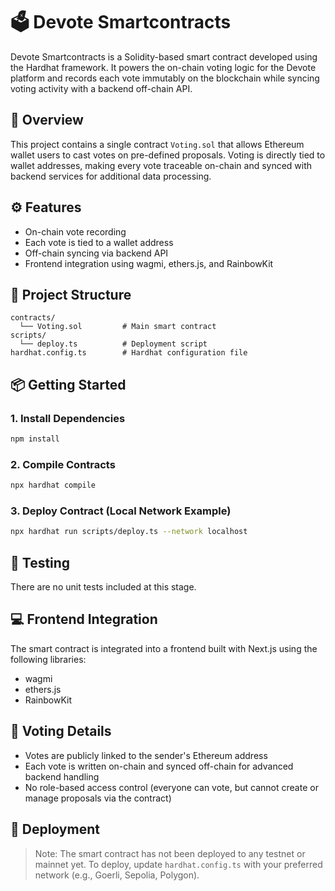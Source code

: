 # 🗳️ Devote Smartcontracts

Devote Smartcontracts is a Solidity-based smart contract developed using the Hardhat framework. It powers the on-chain voting logic for the Devote platform and records each vote immutably on the blockchain while syncing voting activity with a backend off-chain API.

## 🚀 Overview

This project contains a single contract `Voting.sol` that allows Ethereum wallet users to cast votes on pre-defined proposals. Voting is directly tied to wallet addresses, making every vote traceable on-chain and synced with backend services for additional data processing.

## ⚙️ Features

- On-chain vote recording
- Each vote is tied to a wallet address
- Off-chain syncing via backend API
- Frontend integration using wagmi, ethers.js, and RainbowKit

## 📁 Project Structure

```
contracts/
  └── Voting.sol         # Main smart contract
scripts/
  └── deploy.ts          # Deployment script
hardhat.config.ts        # Hardhat configuration file
```

## 📦 Getting Started

### 1. Install Dependencies

```bash
npm install
```

### 2. Compile Contracts

```bash
npx hardhat compile
```

### 3. Deploy Contract (Local Network Example)

```bash
npx hardhat run scripts/deploy.ts --network localhost
```

## 🧪 Testing

There are no unit tests included at this stage.

## 💻 Frontend Integration

The smart contract is integrated into a frontend built with Next.js using the following libraries:

- wagmi
- ethers.js
- RainbowKit

## 🔐 Voting Details

- Votes are publicly linked to the sender's Ethereum address
- Each vote is written on-chain and synced off-chain for advanced backend handling
- No role-based access control (everyone can vote, but cannot create or manage proposals via the contract)

## 📡 Deployment

> Note: The smart contract has not been deployed to any testnet or mainnet yet. To deploy, update `hardhat.config.ts` with your preferred network (e.g., Goerli, Sepolia, Polygon).
